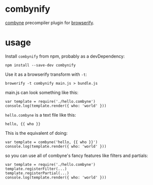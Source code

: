 # combynify

[combyne][combyne] precompiler plugin for [browserify][browserify].

# usage

Install `combynify` from npm, probably as a devDependency:

    npm install --save-dev combynify

Use it as a browserify transform with `-t`:

    browerify -t combynify main.js > bundle.js

main.js can look something like this:

    var template = require('./hello.combyne')
    console.log(template.render({ who: 'world' }))

`hello.combyne` is a text file like this:

    hello, {{ who }}

This is the equivalent of doing:

    var template = combyne('hello, {{ who }}')
    console.log(template.render({ who: 'world' }))

so you can use all of combyne's fancy features like filters and partials:

    var template = require('./hello.combyne')
    template.registerFilter(...)
    template.registerPartial(...)
    console.log(template.render({ who: 'world' }))

[combyne]: https://github.com/tbranyen/combyne
[browserify]: https://github.com/substack/node-browserify
